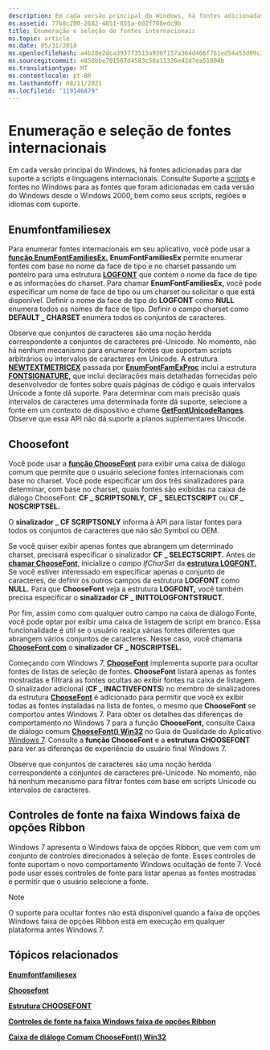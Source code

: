 ```yaml
---
description: Em cada versão principal do Windows, há fontes adicionadas para dar suporte a scripts e linguagens internacionais.
ms.assetid: 77b8c200-2682-4651-855a-602f768edc9b
title: Enumeração e seleção de fontes internacionais
ms.topic: article
ms.date: 05/31/2018
ms.openlocfilehash: a4b28e2dca3937f3513a930f157a364d466f761ed54a53d09c3e2b8b1c89bb30
ms.sourcegitcommit: e858bbe701567d4583c50a11326e42d7ea51804b
ms.translationtype: MT
ms.contentlocale: pt-BR
ms.lasthandoff: 08/11/2021
ms.locfileid: "119146879"
---
```

# <a name="international-font-enumeration-and-selection"></a>Enumeração e seleção de fontes internacionais

Em cada versão principal do Windows, há fontes adicionadas para dar suporte a scripts e linguagens internacionais. Consulte Suporte a [scripts](https://msdn.microsoft.com/globalization/mt791278) e fontes no Windows para as fontes que foram adicionadas em cada versão do Windows desde o Windows 2000, bem como seus scripts, regiões e idiomas com suporte.

## <a name="enumfontfamiliesex"></a>Enumfontfamiliesex

Para enumerar fontes internacionais em seu aplicativo, você pode usar a [**função EnumFontFamiliesEx.**](/windows/win32/api/wingdi/nf-wingdi-enumfontfamiliesexa) **EnumFontFamiliesEx** permite enumerar fontes com base no nome da face de tipo e no charset passando um ponteiro para uma estrutura [**LOGFONT**](/windows/win32/api/wingdi/ns-wingdi-logfonta) que contém o nome da face de tipo e as informações do charset. Para chamar **EnumFontFamiliesEx,** você pode especificar um nome de face de tipo ou um charset ou solicitar o que está disponível. Definir o nome da face de tipo do **LOGFONT** como **NULL** enumera todos os nomes de face de tipo. Definir o campo charset como **DEFAULT \_ CHARSET** enumera todos os conjuntos de caracteres.

Observe que conjuntos de caracteres são uma noção herdda correspondente a conjuntos de caracteres pré-Unicode. No momento, não há nenhum mecanismo para enumerar fontes que suportam scripts arbitrários ou intervalos de caracteres em Unicode. A estrutura [**NEWTEXTMETRICEX**](/windows/win32/api/wingdi/ns-wingdi-newtextmetricexa) passada por [**EnumFontFamExProc**](/previous-versions//dd162618(v=vs.85)) inclui a estrutura [**FONTSIGNATURE,**](/windows/win32/api/wingdi/ns-wingdi-fontsignature) que inclui declarações mais detalhadas fornecidas pelo desenvolvedor de fontes sobre quais páginas de código e quais intervalos Unicode a fonte dá suporte. Para determinar com mais precisão quais intervalos de caracteres uma determinada fonte dá suporte, selecione a fonte em um contexto de dispositivo e chame [**GetFontUnicodeRanges**](/windows/win32/api/wingdi/nf-wingdi-getfontunicoderanges). Observe que essa API não dá suporte a planos suplementares Unicode.

## <a name="choosefont"></a>Choosefont

Você pode usar a [**função ChooseFont**](/previous-versions/windows/desktop/legacy/ms646914(v=vs.85)) para exibir uma caixa de diálogo comum que permite que o usuário selecione fontes internacionais com base no charset. Você pode especificar um dos três sinalizadores para determinar, com base no charset, quais fontes são exibidas na caixa de diálogo ChooseFont: **CF \_ SCRIPTSONLY,** **CF \_ SELECTSCRIPT** ou **CF \_ NOSCRIPTSEL.**

O **sinalizador \_ CF SCRIPTSONLY** informa à API para listar fontes para todos os conjuntos de caracteres que não são Symbol ou OEM.

Se você quiser exibir apenas fontes que abrangem um determinado charset, precisará especificar o sinalizador **CF \_ SELECTSCRIPT.** Antes de [**chamar ChooseFont**](/previous-versions/windows/desktop/legacy/ms646914(v=vs.85)), inicialize o *campo lfCharSet* da [**estrutura LOGFONT.**](/windows/win32/api/wingdi/ns-wingdi-logfonta) Se você estiver interessado em especificar apenas o conjunto de caracteres, de definir os outros campos da estrutura **LOGFONT** como **NULL.** Para que **ChooseFont** veja a estrutura **LOGFONT,** você também precisa especificar o **sinalizador CF \_ INITTOLOGFONTSTRUCT.**

Por fim, assim como com qualquer outro campo na caixa de diálogo Fonte, você pode optar por exibir uma caixa de listagem de script em branco. Essa funcionalidade é útil se o usuário realça várias fontes diferentes que abrangem vários conjuntos de caracteres. Nesse caso, você chamaria [**ChooseFont com**](/previous-versions/windows/desktop/legacy/ms646914(v=vs.85)) o **sinalizador CF \_ NOSCRIPTSEL.**

Começando com Windows 7, [**ChooseFont**](/previous-versions/windows/desktop/legacy/ms646914(v=vs.85)) implementa suporte para ocultar fontes de listas de seleção de fontes. **ChooseFont** listará apenas as fontes mostradas e filtrará as fontes ocultas ao exibir fontes na caixa de listagem. O sinalizador adicional (**CF \_ INACTIVEFONTS**) no membro de sinalizadores da estrutura [**ChooseFont**](/previous-versions/windows/desktop/legacy/ms646914(v=vs.85)) é adicionado para permitir que você ex exibir todas as fontes instaladas na lista de fontes, o mesmo que **ChooseFont** se comportou antes Windows 7. Para obter os detalhes das diferenças de comportamento no Windows 7 para a função **ChooseFont,** consulte Caixa de diálogo comum [**ChooseFont() Win32**](../win7appqual/choosefont-win32-common-dialog.md) no Guia de Qualidade do Aplicativo [Windows 7](../win7appqual/windows-7-application-quality-cookbook.md). Consulte a **função ChooseFont** e a **estrutura CHOOSEFONT** para ver as diferenças de experiência do usuário final Windows 7.

Observe que conjuntos de caracteres são uma noção herdda correspondente a conjuntos de caracteres pré-Unicode. No momento, não há nenhum mecanismo para filtrar fontes com base em scripts Unicode ou intervalos de caracteres.

## <a name="font-controls-in-windows-scenic-ribbon"></a>Controles de fonte na faixa Windows faixa de opções Ribbon

Windows 7 apresenta o Windows faixa de opções Ribbon, que vem com um conjunto de controles direcionados à seleção de fonte. Esses controles de fonte suportam o novo comportamento Windows ocultação de fonte 7. Você pode usar esses controles de fonte para listar apenas as fontes mostradas e permitir que o usuário selecione a fonte.

> [!Note]  
> O suporte para ocultar fontes não está disponível quando a faixa de opções Windows faixa de opções Ribbon está em execução em qualquer plataforma antes Windows 7.

 

## <a name="related-topics"></a>Tópicos relacionados

<dl> <dt>

[**Enumfontfamiliesex**](/windows/win32/api/wingdi/nf-wingdi-enumfontfamiliesexa)
</dt> <dt>

[**Choosefont**](/previous-versions/windows/desktop/legacy/ms646914(v=vs.85))
</dt> <dt>

[**Estrutura CHOOSEFONT**](/windows/win32/api/commdlg/ns-commdlg-choosefonta)
</dt> <dt>

[**Controles de fonte na faixa Windows faixa de opções Ribbon**](../windowsribbon/windowsribbon-element-fontcontrol.md)
</dt> <dt>

[**Caixa de diálogo Comum ChooseFont() Win32**](../win7appqual/choosefont-win32-common-dialog.md)
</dt> </dl>

 

 
